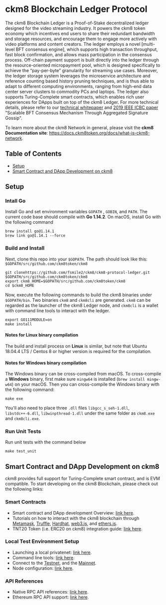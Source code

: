 # ckm8 Blockchain Ledger Protocol

The ckm8 Blockchain Ledger is a Proof-of-Stake decentralized ledger designed for the video streaming industry. It powers the ckm8 token economy which incentives end users to share their redundant bandwidth and storage resources, and encourage them to engage more actively with video platforms and content creators. The ledger employs a novel [multi-level BFT consensus engine], which supports high transaction throughput, fast block confirmation, and allows mass participation in the consensus process. Off-chain payment support is built directly into the ledger through the resource-oriented micropayment pool, which is designed specifically to achieve the “pay-per-byte” granularity for streaming use cases. Moreover, the ledger storage system leverages the microservice architecture and reference counting based history pruning techniques, and is thus able to adapt to different computing environments, ranging from high-end data center server clusters to commodity PCs and laptops. The ledger also supports Turing-Complete smart contracts, which enables rich user experiences for DApps built on top of the ckm8 Ledger. For more technical details, please refer to our [technical whitepaper](docs/ckm8-technical-whitepaper.pdf) and [2019 IEEE ICBC paper](https://arxiv.org/pdf/1911.04698.pdf) "Scalable BFT Consensus Mechanism Through Aggregated
Signature Gossip".

To learn more about the ckm8 Network in general, please visit the **ckm8 Documentation site**: https://docs.ckm8token.org/docs/what-is-ckm8-network.

## Table of Contents
- [Setup](#setup)
- [Smart Contract and DApp Development on ckm8](#smart-contract-and-dapp-development-on-ckm8)

## Setup

### Intall Go

Install Go and set environment variables `GOPATH` , `GOBIN`, and `PATH`. The current code base should compile with **Go 1.14.2**. On macOS, install Go with the following command

```
brew install go@1.14.1
brew link go@1.14.1 --force
```

### Build and Install

Next, clone this repo into your `$GOPATH`. The path should look like this: `$GOPATH/src/github.com/ckm8token/ckm8`

```
git clonehttps://github.com/fsmile2/ckm8/ckm8-protocol-ledger.git $GOPATH/src/github.com/ckm8token/ckm8
export ckm8_HOME=$GOPATH/src/github.com/ckm8token/ckm8
cd $ckm8_HOME
```

Now, execute the following commands to build the ckm8 binaries under `$GOPATH/bin`. Two binaries `ckm8` and `ckm8cli` are generated. `ckm8` can be regarded as the launcher of the ckm8 Ledger node, and `ckm8cli` is a wallet with command line tools to interact with the ledger.

```
export GO111MODULE=on
make install
```

#### Notes for Linux binary compilation
The build and install process on **Linux** is similar, but note that Ubuntu 18.04.4 LTS / Centos 8 or higher version is required for the compilation. 

#### Notes for Windows binary compilation
The Windows binary can be cross-compiled from macOS. To cross-compile a **Windows** binary, first make sure `mingw64` is installed (`brew install mingw-w64`) on your macOS. Then you can cross-compile the Windows binary with the following command:

```
make exe
```

You'll also need to place three `.dll` files `libgcc_s_seh-1.dll`, `libstdc++-6.dll`, `libwinpthread-1.dll` under the same folder as `ckm8.exe` and `ckm8cli.exe`.


### Run Unit Tests
Run unit tests with the command below
```
make test_unit
```

## Smart Contract and DApp Development on ckm8

ckm8 provides full support for Turing-Complete smart contract, and is EVM compatible. To start developing on the ckm8 Blockchain, please check out the following links:

### Smart Contracts
* Smart contract and DApp development Overview: [link here](https://docs.ckm8token.org/docs/turing-complete-smart-contract-support). 
* Tutorials on how to interact with the ckm8 blockchain through [Metamask](https://docs.ckm8token.org/docs/web3-stack-metamask), [Truffle](https://docs.ckm8token.org/docs/web3-stack-truffle), [Hardhat](https://docs.ckm8token.org/docs/web3-stack-hardhat), [web3.js](https://docs.ckm8token.org/docs/web3-stack-web3js), and [ethers.js](https://docs.ckm8token.org/docs/web3-stack-hardhat).
* TNT20 Token (i.e. ERC20 on ckm8) integration guide: [link here](https://docs.ckm8token.org/docs/ckm8-blockchain-tnt20-token-integration-guide).

### Local Test Environment Setup
* Launching a local privatenet: [link here](https://docs.ckm8token.org/docs/launch-a-local-privatenet).
* Command line tools: [link here](https://docs.ckm8token.org/docs/command-line-tool).
* Connect to the [Testnet](https://docs.ckm8token.org/docs/connect-to-the-testnet), and the [Mainnet](https://docs.ckm8token.org/docs/connect-to-the-mainnet).
* Node configuration: [link here](https://docs.ckm8token.org/docs/ckm8-blockchain-node-configuration).

### API References
* Native RPC API references: [link here](https://docs.ckm8token.org/docs/rpc-api-reference).
* Ethereum RPC API support: [link here](https://docs.ckm8token.org/docs/web3-stack-eth-rpc-support).


